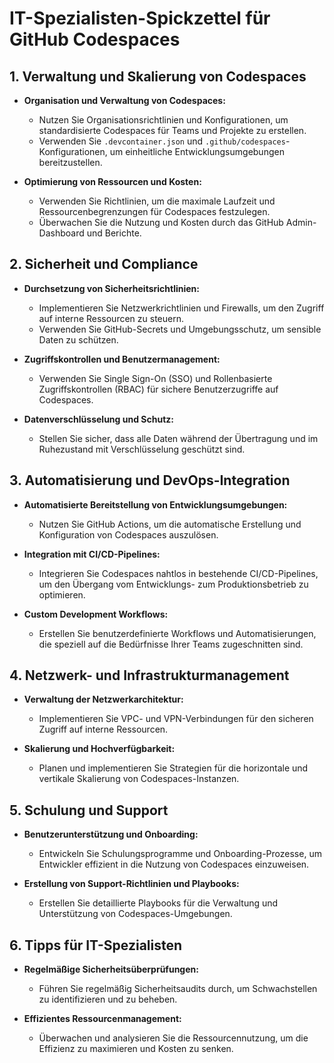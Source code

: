 # IT-Spezialisten-Spickzettel für GitHub Codespaces



## 1. Verwaltung und Skalierung von Codespaces

- **Organisation und Verwaltung von Codespaces:**
  - Nutzen Sie Organisationsrichtlinien und Konfigurationen, um standardisierte Codespaces für Teams und Projekte zu erstellen.
  - Verwenden Sie `.devcontainer.json` und `.github/codespaces`-Konfigurationen, um einheitliche Entwicklungsumgebungen bereitzustellen.

- **Optimierung von Ressourcen und Kosten:**
  - Verwenden Sie Richtlinien, um die maximale Laufzeit und Ressourcenbegrenzungen für Codespaces festzulegen.
  - Überwachen Sie die Nutzung und Kosten durch das GitHub Admin-Dashboard und Berichte.

## 2. Sicherheit und Compliance

- **Durchsetzung von Sicherheitsrichtlinien:**
  - Implementieren Sie Netzwerkrichtlinien und Firewalls, um den Zugriff auf interne Ressourcen zu steuern.
  - Verwenden Sie GitHub-Secrets und Umgebungsschutz, um sensible Daten zu schützen.

- **Zugriffskontrollen und Benutzermanagement:**
  - Verwenden Sie Single Sign-On (SSO) und Rollenbasierte Zugriffskontrollen (RBAC) für sichere Benutzerzugriffe auf Codespaces.

- **Datenverschlüsselung und Schutz:**
  - Stellen Sie sicher, dass alle Daten während der Übertragung und im Ruhezustand mit Verschlüsselung geschützt sind.

## 3. Automatisierung und DevOps-Integration

- **Automatisierte Bereitstellung von Entwicklungsumgebungen:**
  - Nutzen Sie GitHub Actions, um die automatische Erstellung und Konfiguration von Codespaces auszulösen.

- **Integration mit CI/CD-Pipelines:**
  - Integrieren Sie Codespaces nahtlos in bestehende CI/CD-Pipelines, um den Übergang vom Entwicklungs- zum Produktionsbetrieb zu optimieren.

- **Custom Development Workflows:**
  - Erstellen Sie benutzerdefinierte Workflows und Automatisierungen, die speziell auf die Bedürfnisse Ihrer Teams zugeschnitten sind.

## 4. Netzwerk- und Infrastrukturmanagement

- **Verwaltung der Netzwerkarchitektur:**
  - Implementieren Sie VPC- und VPN-Verbindungen für den sicheren Zugriff auf interne Ressourcen.

- **Skalierung und Hochverfügbarkeit:**
  - Planen und implementieren Sie Strategien für die horizontale und vertikale Skalierung von Codespaces-Instanzen.

## 5. Schulung und Support

- **Benutzerunterstützung und Onboarding:**
  - Entwickeln Sie Schulungsprogramme und Onboarding-Prozesse, um Entwickler effizient in die Nutzung von Codespaces einzuweisen.

- **Erstellung von Support-Richtlinien und Playbooks:**
  - Erstellen Sie detaillierte Playbooks für die Verwaltung und Unterstützung von Codespaces-Umgebungen.

## 6. Tipps für IT-Spezialisten

- **Regelmäßige Sicherheitsüberprüfungen:**
  - Führen Sie regelmäßig Sicherheitsaudits durch, um Schwachstellen zu identifizieren und zu beheben.

- **Effizientes Ressourcenmanagement:**
  - Überwachen und analysieren Sie die Ressourcennutzung, um die Effizienz zu maximieren und Kosten zu senken.
